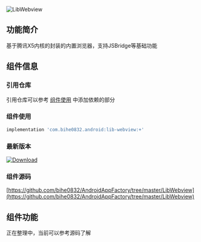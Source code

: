 ![LibWebview](https://img.shields.io/badge/AndroidAppFactory-LibWebview-brightgreen)
## 功能简介

基于腾讯X5内核的封装的内置浏览器，支持JSBridge等基础功能

## 组件信息

### 引用仓库

引用仓库可以参考 [组件使用](./../start.md) 中添加依赖的部分

### 组件使用

```groovy
implementation 'com.bihe0832.android:lib-webview:+'
```

### 最新版本

[ ![Download](https://api.bintray.com/packages/bihe0832/android/lib-webview/images/download.svg) ](https://bintray.com/bihe0832/android/lib-webview/_latestVersion)


### 组件源码

[https://github.com/bihe0832/AndroidAppFactory/tree/master/LibWebview](https://github.com/bihe0832/AndroidAppFactory/tree/master/LibWebview)

## 组件功能

正在整理中，当前可以参考源码了解